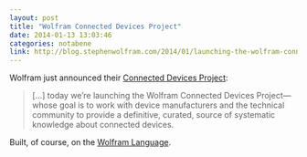 ```yaml
---
layout: post
title: "Wolfram Connected Devices Project"
date: 2014-01-13 13:03:46
categories: notabene
link: http://blog.stephenwolfram.com/2014/01/launching-the-wolfram-connected-devices-project/
---
```


Wolfram just announced their [Connected Devices Project][ln1]:

> [...] today we’re launching the Wolfram Connected Devices Project—whose goal is to work with device manufacturers and the technical community to provide a definitive, curated, source of systematic knowledge about connected devices.

Built, of course, on the [Wolfram Language][ln2].

[ln1]: http://devices.wolfram.com/ "Wolfram Connected Devices Project"
[ln2]: http://reference.wolfram.com/language/guide/UsingConnectedDevices.html "Wolfram Language Reference for Connecting Devices"

